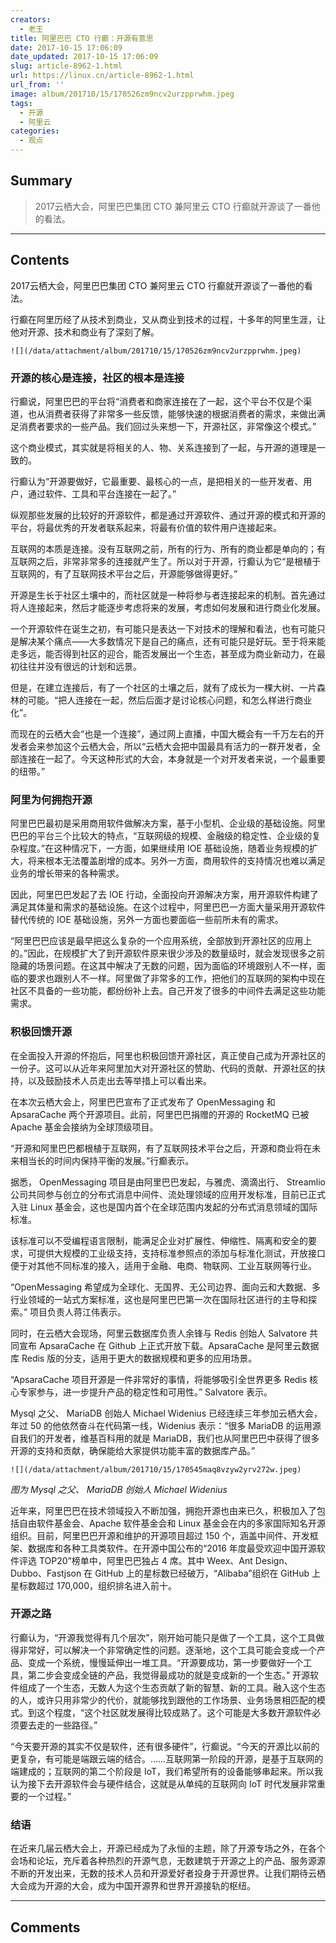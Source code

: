 ```yaml
---
creators:
  - 老王
title: 阿里巴巴 CTO 行癫：开源有意思
date: 2017-10-15 17:06:09
date_updated: 2017-10-15 17:06:09
slug: article-8962-1.html
url: https://linux.cn/article-8962-1.html
url_from: ''
image: album/201710/15/170526zm9ncv2urzpprwhm.jpeg
tags:
  - 开源
  - 阿里云
categories:
  - 观点
---
```


## Summary

> 2017云栖大会，阿里巴巴集团 CTO 兼阿里云 CTO 行癫就开源谈了一番他的看法。

***

<!-- more -->

## Contents

2017云栖大会，阿里巴巴集团 CTO 兼阿里云 CTO 行癫就开源谈了一番他的看法。

行癫在阿里历经了从技术到商业，又从商业到技术的过程，十多年的阿里生涯，让他对开源、技术和商业有了深刻了解。

`![](/data/attachment/album/201710/15/170526zm9ncv2urzpprwhm.jpeg)`

### 开源的核心是连接，社区的根本是连接

行癫说，阿里巴巴的平台将“消费者和商家连接在了一起，这个平台不仅是个渠道，也从消费者获得了非常多一些反馈，能够快速的根据消费者的需求，来做出满足消费者要求的一些产品。我们回过头来想一下，开源社区，非常像这个模式。”

这个商业模式，其实就是将相关的人、物、关系连接到了一起，与开源的道理是一致的。

行癫认为“开源要做好，它最重要、最核心的一点，是把相关的一些开发者、用户，通过软件、工具和平台连接在一起了。”

纵观那些发展的比较好的开源软件，都是通过开源软件、通过开源的模式和开源的平台，将最优秀的开发者联系起来，将最有价值的软件用户连接起来。

互联网的本质是连接。没有互联网之前，所有的行为、所有的商业都是单向的；有互联网之后，非常非常多的连接就产生了。所以对于开源，行癫认为它“是根植于互联网的，有了互联网技术平台之后，开源能够做得更好。”

开源是生长于社区土壤中的，而社区就是一种将参与者连接起来的机制。首先通过将人连接起来，然后才能逐步考虑将来的发展，考虑如何发展和进行商业化发展。

一个开源软件在诞生之初，有可能只是表达一下对技术的理解和看法，也有可能只是解决某个痛点——大多数情况下是自己的痛点，还有可能只是好玩。至于将来能走多远，能否得到社区的迎合，能否发展出一个生态，甚至成为商业新动力，在最初往往并没有很远的计划和远景。

但是，在建立连接后，有了一个社区的土壤之后，就有了成长为一棵大树、一片森林的可能。“把人连接在一起，然后后面才是讨论核心问题，和怎么样进行商业化”。

而现在的云栖大会“也是一个连接”，通过网上直播，中国大概会有一千万左右的开发者会来参加这个云栖大会，所以“云栖大会把中国最具有活力的一群开发者，全部连接在一起了。今天这种形式的大会，本身就是一个对开发者来说，一个最重要的纽带。”

### 阿里为何拥抱开源

阿里巴巴最初是采用商用软件做解决方案，基于小型机、企业级的基础设施。阿里巴巴的平台三个比较大的特点，“互联网级的规模、金融级的稳定性、企业级的复杂程度。”在这种情况下，一方面，如果继续用 IOE 基础设施，随着业务规模的扩大，将来根本无法覆盖剧增的成本。另外一方面，商用软件的支持情况也难以满足业务的增长带来的各种需求。

因此，阿里巴巴发起了去 IOE 行动，全面投向开源解决方案，用开源软件构建了满足其体量和需求的基础设施。在这个过程中，阿里巴巴一方面大量采用开源软件替代传统的 IOE 基础设施，另外一方面也要面临一些前所未有的需求。

“阿里巴巴应该是最早把这么复杂的一个应用系统，全部放到开源社区的应用上的。”因此，在规模扩大了到开源软件原来很少涉及的数量级时，就会发现很多之前隐藏的场景问题。在这其中解决了无数的问题，因为面临的环境跟别人不一样，面临的要求也跟别人不一样。阿里做了非常多的工作，把他们的互联网的架构中现在社区不具备的一些功能，都纷纷补上去。自己开发了很多的中间件去满足这些功能需求。

### 积极回馈开源

在全面投入开源的怀抱后，阿里也积极回馈开源社区，真正使自己成为开源社区的一份子。这可以从近年来阿里加大对开源社区的赞助、代码的贡献、开源社区的扶持，以及鼓励技术人员走出去等举措上可以看出来。

在本次云栖大会上，阿里巴巴宣布了正式发布了 OpenMessaging 和 ApsaraCache 两个开源项目。此前，阿里巴巴捐赠的开源的 RocketMQ 已被 Apache 基金会接纳为全球顶级项目。

“开源和阿里巴巴都根植于互联网，有了互联网技术平台之后，开源和商业将在未来相当长的时间内保持平衡的发展。”行癫表示。

据悉， OpenMessaging 项目是由阿里巴巴发起，与雅虎、滴滴出行、 Streamlio 公司共同参与创立的分布式消息中间件、流处理领域的应用开发标准，目前已正式入驻 Linux 基金会，这也是国内首个在全球范围内发起的分布式消息领域的国际标准。

该标准可以不受编程语言限制，能满足企业对扩展性、伸缩性、隔离和安全的要求，可提供大规模的工业级支持，支持标准参照点的添加与标准化测试，开放接口便于对其他不同标准的接入，适用于金融、电商、物联网、工业互联网等行业。

“OpenMessaging 希望成为全球化、无国界、无公司边界、面向云和大数据、多行业领域的一站式方案标准，这也是阿里巴巴第一次在国际社区进行的主导和探索。” 项目负责人蒋江伟表示。

同时，在云栖大会现场，阿里云数据库负责人余锋与 Redis 创始人 Salvatore 共同宣布 ApsaraCache 在 Github 上正式开放下载。ApsaraCache 是阿里云数据库 Redis 版的分支，适用于更大的数据规模和更多的应用场景。

“ApsaraCache 项目开源是一件非常好的事情，将能够吸引全世界更多 Redis 核心专家参与，进一步提升产品的稳定性和可用性。” Salvatore 表示。

Mysql 之父、 MariaDB 创始人 Michael Widenius 已经连续三年参加云栖大会，年过 50 的他依然奋斗在代码第一线，Widenius 表示：“很多 MariaDB 的运用源自我们的开发者，维基百科用的就是 MariaDB，我们也从阿里巴巴中获得了很多开源的支持和贡献，确保能给大家提供功能丰富的数据库产品。”

`![](/data/attachment/album/201710/15/170545maq8vzyw2yrv272w.jpeg)`

*图为 Mysql 之父、 MariaDB 创始人 Michael Widenius* 

近年来，阿里巴巴在技术领域投入不断加强，拥抱开源也由来已久，积极加入了包括自由软件基金会、Apache 软件基金会和 Linux 基金会在内的多家国际知名开源组织。目前，阿里巴巴开源和维护的开源项目超过 150 个，涵盖中间件、开发框架、数据库和各种工具类软件。在开源中国公布的“2016 年度最受欢迎中国开源软件评选 TOP20”榜单中，阿里巴巴独占 4 席。其中 Weex、Ant Design、Dubbo、Fastjson 在 GitHub 上的星标数已经破万，“Alibaba”组织在 GitHub 上星标数超过 170,000，组织排名进入前十。

### 开源之路

行癫认为，“开源我觉得有几个层次”，刚开始可能只是做了一个工具，这个工具做得非常好，可以解决一个非常确定性的问题。逐渐地，这个工具可能会变成一个产品、变成一个系统，慢慢延伸出一堆工具。“开源要成功，第一步要做好一个工具，第二步会变成全链的产品，我觉得最成功的就是变成新的一个生态。” 开源软件组成了一个生态，无数人为这个生态贡献了新的智慧、新的工具。融入这个生态的人，或许只用非常少的代价，就能够找到跟他的工作场景、业务场景相匹配的模式。到这个程度，“这个社区就发展得比较成熟了。这个可能是大多数开源软件必须要去走的一些路径。”

“今天要开源的其实不仅是软件，还有很多硬件”，行癫说。“今天的开源比以前的更复杂，有可能是端跟云端的结合。……互联网第一阶段的开源，是基于互联网的端建成的；互联网的第二个阶段是 IoT，我们希望所有的设备能够串起来。所以我认为接下去开源软件会与硬件结合，这就是从单纯的互联网向 IoT 时代发展非常重要的一个过程。”

### 结语

在近来几届云栖大会上，开源已经成为了永恒的主题，除了开源专场之外，在各个会场和论坛，充斥着各种热烈的开源气息，无数建筑于开源之上的产品、服务源源不断的开发出来，无数的技术人员和开源爱好者投身于开源世界。让我们期待云栖大会成为开源的大会，成为中国开源界和世界开源接轨的枢纽。

***

## Comments
